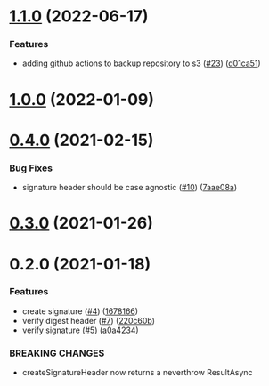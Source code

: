# [1.1.0](https://github.com/mattrglobal/http-signatures/compare/1.0.0...1.1.0) (2022-06-17)


### Features

* adding github actions to backup repository to s3 ([#23](https://github.com/mattrglobal/http-signatures/issues/23)) ([d01ca51](https://github.com/mattrglobal/http-signatures/commit/d01ca51152286c90d63e2aadf8b062590ddbac96))



# [1.0.0](https://github.com/mattrglobal/http-signatures/compare/0.4.0...1.0.0) (2022-01-09)



# [0.4.0](https://github.com/mattrglobal/http-signatures/compare/0.3.0...0.4.0) (2021-02-15)


### Bug Fixes

*  signature header should be case agnostic  ([#10](https://github.com/mattrglobal/http-signatures/issues/10)) ([7aae08a](https://github.com/mattrglobal/http-signatures/commit/7aae08a45d05d039a1d441f0daeb81ad2e87c7f3))



# [0.3.0](https://github.com/mattrglobal/http-signatures/compare/0.2.0...0.3.0) (2021-01-26)



# 0.2.0 (2021-01-18)


### Features

* create signature ([#4](https://github.com/mattrglobal/http-signatures/issues/4)) ([1678166](https://github.com/mattrglobal/http-signatures/commit/167816620c2050b48eeffa9ba1e591038931c7cb))
* verify digest header ([#7](https://github.com/mattrglobal/http-signatures/issues/7)) ([220c60b](https://github.com/mattrglobal/http-signatures/commit/220c60b0f95c8ff9bd1419aa670a63fcc95b945f))
* verify signature ([#5](https://github.com/mattrglobal/http-signatures/issues/5)) ([a0a4234](https://github.com/mattrglobal/http-signatures/commit/a0a42342fc8d6da48ba695c01e9a6819ee6852fd))


### BREAKING CHANGES

* createSignatureHeader now returns a neverthrow ResultAsync




